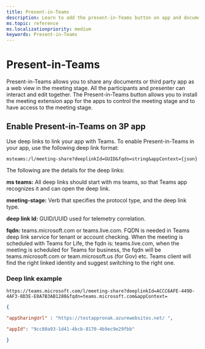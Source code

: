 ```yaml
---
title: Present-in-Teams
description: Learn to add the present-in-Teams button on app and document to share in the meeting stage
ms.topic: reference
ms.localizationpriority: medium
keywords: Present-in-Teams
---
```

# Present-in-Teams

Present-in-Teams allows you to share any documents or third party app as a web view in the meeting stage. All the participants and presenter can interact and edit together. The Present-in-Teams button allows you to install the meeting extension app for the apps to control the meeting stage and to have access to the meeting stage.

## Enable Present-in-Teams on 3P app

Use deep links to link your app with Teams. To enable Present-in-Teams in your app, use the following deep link format:

`msteams:/l/meeting-share?deeplinkId=GUID&fqdn=string&appContext={json}`

The following are the details for the deep links:

**ms teams:** All deep links should start with ms teams, so that Teams app recognizes it and can open the deep link.​

**meeting-stage:** Verb that specifies the protocol type, and the deep link type​.

**deep link Id:** GUID/UUID used for telemetry correlation​.

**fqdn:** teams.microsoft.com or teams.live.com. FQDN is needed in Teams deep link service for tenant or account checking. When the meeting is scheduled with Teams for Life, the fqdn is: teams.live.com, when the meeting is scheduled for Teams for business, the fqdn will be teams.microsoft.com or team.microsoft.us (for Gov) etc. Teams client will find the right linked identity and suggest switching to the right one.​

### Deep link example

`https://teams.microsoft.com/l/meeting-share?deeplinkId=ACCC6AFE-449D-4AF3-8D3E-E8A7B3AB1280&fqdn=teams.microsoft.com&appContext=`

```json
{ ​

"appSharingUrl" : "https://testappronak.azurewebsites.net/ ", ​

"appId": "9cc80a93-1d41-4bcb-8170-4b9ec9e29fbb" ​

}
```
